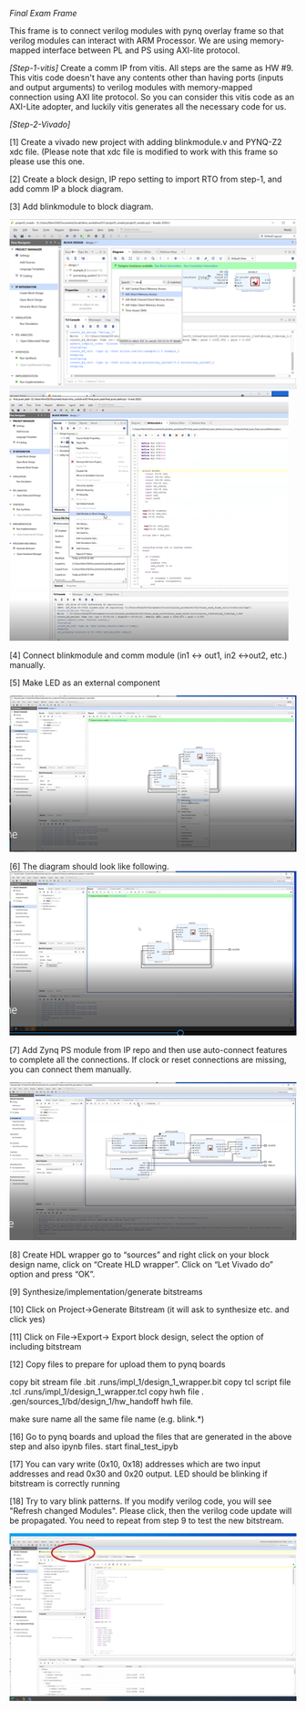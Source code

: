 *Final Exam Frame*

This frame is to connect verilog modules with pynq overlay frame so that verilog modules can interact with ARM Processor. We are using memory-mapped interface between PL and PS using AXI-lite protocol. 

*[Step-1-vitis]*
Create a comm IP from vitis. All steps are the same as HW #9. 
This vitis code doesn't have any contents other than having ports (inputs and output arguments)  to verilog modules with memory-mapped connection using AXI lite protocol.  So you can consider this vitis code as an AXI-Lite adopter, and luckily vitis generates all the necessary code for us. 


*[Step-2-Vivado]* 

[1] Create a vivado  new project with adding blinkmodule.v and PYNQ-Z2 xdc file. (Please note that xdc file is modified to work with this frame so please use this one. 

[2] Create a block design, IP repo setting to import RTO from step-1, and add comm IP a block diagram. 

[3] Add blinkmodule to block diagram. 

<img src="figs/dma_selection.png">

<img src="figs/module_top.png"> 

[4] Connect blinkmodule and comm module (in1 <-> out1, in2 <->out2, etc.) manually. 

[5] Make LED as an external component 

<img src="figs/make_external.png"> 

[6] The diagram should look like following. 
<img src="figs/add_outcome.png"> 

[7] Add Zynq PS module from IP repo and then use auto-connect features to complete all the connections.  If clock or reset connections are missing, you can connect them manually. 

<img src="figs/final_final_diagram.png">

[8] Create HDL wrapper go to “sources” and right click on your block design name, click on “Create HLD wrapper”. Click on “Let Vivado do” option and press “OK”.

[9] Synthesize/implementation/generate bitstreams

[10] Click on Project->Generate Bitstream (it will ask to synthesize etc. and click yes)


[11] Click on File->Export-> Export block design, select the option of including bitstream

[12] Copy files to prepare for upload them to pynq boards 

copy bit stream file .bit
.runs/impl_1/design_1_wrapper.bit 
copy tcl script file .tcl .runs/impl_1/design_1_wrapper.tcl
copy hwh file . .gen/sources_1/bd/design_1/hw_handoff   hwh file.

make sure name all the same file name (e.g. blink.*) 

[16] Go to pynq boards and upload the files that are generated in the above step and also ipynb files.  start final_test_ipyb 

[17] You can vary write (0x10, 0x18) addresses which are two input addresses and read 0x30 and 0x20 output. LED should be blinking if bitstream is correctly running 

[18] Try to vary blink patterns. 
If you modify verilog code, you will see "Refresh changed Modules". Please click, then the verilog code update will be propagated. You need to repeat from step 9 to test the new bitstream. 

<img src="figs/update_module.png"> 



